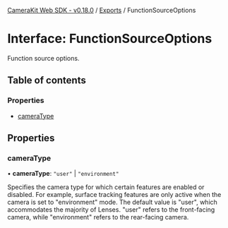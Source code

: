 [CameraKit Web SDK - v0.18.0](../README.md) / [Exports](../modules.md) / FunctionSourceOptions

# Interface: FunctionSourceOptions

Function source options.

## Table of contents

### Properties

- [cameraType](FunctionSourceOptions.md#cameratype)

## Properties

### cameraType

• **cameraType**: ``"user"`` \| ``"environment"``

Specifies the camera type for which certain features are enabled or disabled.
For example, surface tracking features are only active when the camera is set to "environment" mode.
The default value is "user", which accommodates the majority of Lenses.
"user" refers to the front-facing camera, while "environment" refers to the rear-facing camera.
